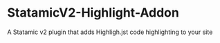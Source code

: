 # StatamicV2-Highlight-Addon
A Statamic v2 plugin that adds Highligh.jst code highlighting to your site

